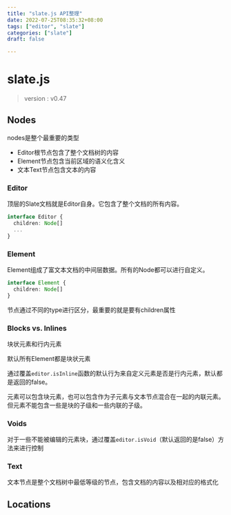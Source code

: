 ```yaml
---
title: "slate.js API整理"
date: 2022-07-25T08:35:32+08:00
tags: ["editor", "slate"]
categories: ["slate"]
draft: false

---
```




# slate.js



> version : v0.47



## Nodes



nodes是整个最重要的类型

- Editor根节点包含了整个文档树的内容
- Element节点包含当前区域的语义化含义
- 文本Text节点包含文本的内容



### Editor

顶层的Slate文档就是Editor自身。它包含了整个文档的所有内容。

```typescript
interface Editor {
  children: Node[]
  ...
}
```



### Element

Element组成了富文本文档的中间层数据。所有的Node都可以进行自定义。

```typescript
interface Element {
  children: Node[]
}
```



节点通过不同的type进行区分，最重要的就是要有children属性



### Blocks vs. Inlines

块状元素和行内元素

默认所有Element都是块状元素

通过覆盖`editor.isInline`函数的默认行为来自定义元素是否是行内元素，默认都是返回的false。

元素可以包含块元素，也可以包含作为子元素与文本节点混合在一起的内联元素。但元素不能包含一些是块的子级和一些内联的子级。



### Voids

对于一些不能被编辑的元素块，通过覆盖`editor.isVoid`（默认返回的是false）方法来进行控制



### Text

文本节点是整个文档树中最低等级的节点，包含文档的内容以及相对应的格式化



## Locations





